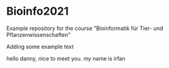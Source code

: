 # Bioinfo2021
Example repository for the course "Bioinformatik für Tier- und Pflanzenwissenschaften" 

Adding some example text

hello danny, nice to meet you. my name is irfan